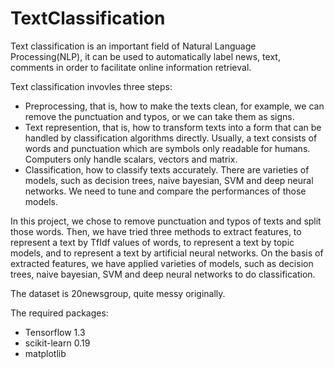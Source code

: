 # TextClassification
Text classification is an important field of Natural Language Processing(NLP), it can be used to automatically label news, text, comments in order to facilitate online information retrieval.

Text classification invovles three steps:
- Preprocessing, that is, how to make the texts clean, for example, we can remove the punctuation and typos, or we can take them as signs. 
- Text represention, that is, how to transform texts into a form that can be handled by classification algorithms directly. Usually, a text consists of words and punctuation which are symbols only readable for humans. Computers only handle scalars, vectors and matrix. 
- Classification, how to classify texts accurately. There are varieties of models, such as decision trees, naive bayesian, SVM and deep neural networks. We need to tune and compare the performances of those models.

In this project, we chose to remove punctuation and typos of texts and split those words. Then, we have tried three methods to extract features, to represent a text by TfIdf values of words, to represent a text by topic models, and to represent a text by artificial neural networks. On the basis of extracted features, we have applied varieties of models, such as decision trees, naive bayesian, SVM and deep neural networks to do classification.

The dataset is 20newsgroup, quite messy originally.

The required packages:
- Tensorflow 1.3
- scikit-learn 0.19
- matplotlib
